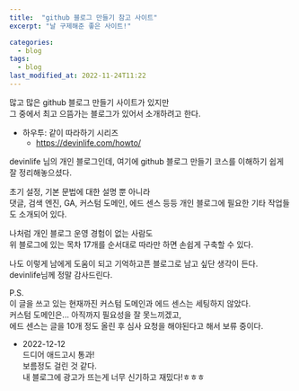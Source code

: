 ```yaml
---
title:  "github 블로그 만들기 참고 사이트"
excerpt: "날 구제해준 좋은 사이트!"

categories:
  - blog
tags:
  - blog
last_modified_at: 2022-11-24T11:22
---
```


많고 많은 github 블로그 만들기 사이트가 있지만  
그 중에서 최고 으뜸가는 블로그가 있어서 소개하려고 한다.  

- 하우투: 같이 따라하기 시리즈
  - <https://devinlife.com/howto/>

devinlife 님의 개인 블로그인데, 여기에 github 블로그 만들기 코스를 이해하기 쉽게 잘 정리해놓으셨다.  

초기 설정, 기본 문법에 대한 설명 뿐 아니라  
댓글, 검색 엔진, GA, 커스텀 도메인, 에드 센스 등등 개인 블로그에 필요한 기타 작업들도 소개되어 있다.  

나처럼 개인 블로그 운영 경험이 없는 사람도  
위 블로그에 있는 목차 17개를 순서대로 따라만 하면 손쉽게 구축할 수 있다.  

나도 이렇게 남에게 도움이 되고 기억하고픈 블로그로 남고 싶단 생각이 든다.  
devinlife님께 정말 감사드린다.

P.S.  
이 글을 쓰고 있는 현재까진 커스텀 도메인과 에드 센스는 세팅하지 않았다.  
커스텀 도메인은... 아직까지 필요성을 잘 못느끼겠고,  
에드 센스는 글을 10개 정도 올린 후 심사 요청을 해야된다고 해서 보류 중이다.

+ 2022-12-12  
드디어 애드고시 통과!  
보름정도 걸린 것 같다.  
내 블로그에 광고가 뜨는게 너무 신기하고 재밌다!ㅎㅎㅎ